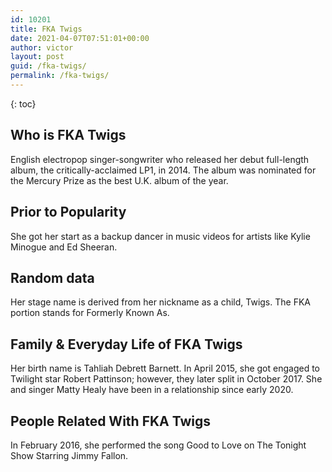 ```yaml
---
id: 10201
title: FKA Twigs
date: 2021-04-07T07:51:01+00:00
author: victor
layout: post
guid: /fka-twigs/
permalink: /fka-twigs/
---
```



{: toc}


## Who is FKA Twigs



English electropop singer-songwriter who released her debut full-length album, the critically-acclaimed LP1, in 2014. The album was nominated for the Mercury Prize as the best U.K. album of the year.

                
                
                
## Prior to Popularity



She got her start as a backup dancer in music videos for artists like Kylie Minogue and Ed Sheeran.

                
                
                
## Random data



Her stage name is derived from her nickname as a child, Twigs. The FKA portion stands for Formerly Known As.

                
                
                
## Family & Everyday Life of FKA Twigs



Her birth name is Tahliah Debrett Barnett. In April 2015, she got engaged to Twilight star Robert Pattinson; however, they later split in October 2017. She and singer Matty Healy have been in a relationship since early 2020.

                
                
                
## People Related With FKA Twigs



In February 2016, she performed the song Good to Love on The Tonight Show Starring Jimmy Fallon.

                
              
            
          
          
          